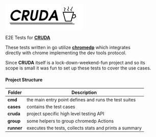 ![CRUDA - e2e test](logo-h80.png "CRUDA e2e")

E2E Tests for **[CRUDA](http://github.com/Oppodelldog/cruda)**

These tests written in go utilize **[chromedp](http://github.com/chromedp/chromedp)** which integrates  
directly with chrome implementing the dev tools protocol.

Since **CRUDA** itself is a lock-down-weekend-fun project and so its  
scope is small it was fun to set up these tests to cover the use cases.  

#### Project Structure

|Folder|Description|
|---|---|
|**cmd**|the main entry point defines and runs the test suites|
|**cases**|contains the test cases|
|**cruda**|project specific high level testing API|
|**group**|some helpers to group chromedp Actions|
|**runner**|executes the tests, collects stats and prints a summary| 

